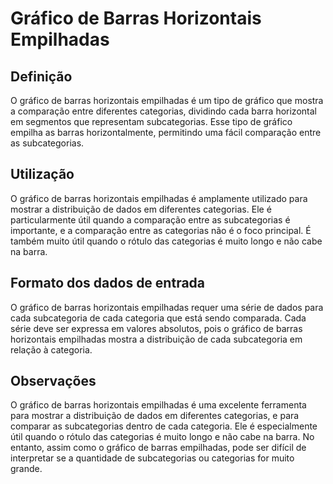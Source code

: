 # Gráfico de Barras Horizontais Empilhadas

<Badge type="tip" text="tendência" />
<Badge type="tip" text="comparação" />
<Badge type="tip" text="distribuição" />
<Badge type="tip" text="composição" />


## Definição
O gráfico de barras horizontais empilhadas é um tipo de gráfico que mostra a 
comparação entre diferentes categorias, dividindo cada barra horizontal em 
segmentos que representam subcategorias. Esse tipo de gráfico empilha as barras 
horizontalmente, permitindo uma fácil comparação entre as subcategorias.

## Utilização
O gráfico de barras horizontais empilhadas é amplamente utilizado para mostrar 
a distribuição de dados em diferentes categorias. Ele é particularmente útil 
quando a comparação entre as subcategorias é importante, e a comparação entre 
as categorias não é o foco principal. É também muito útil quando o rótulo das 
categorias é muito longo e não cabe na barra.

## Formato dos dados de entrada
O gráfico de barras horizontais empilhadas requer uma série de dados para cada 
subcategoria de cada categoria que está sendo comparada. Cada série deve ser 
expressa em valores absolutos, pois o gráfico de barras horizontais empilhadas 
mostra a distribuição de cada subcategoria em relação à categoria.

## Observações
O gráfico de barras horizontais empilhadas é uma excelente ferramenta para 
mostrar a distribuição de dados em diferentes categorias, e para comparar as 
subcategorias dentro de cada categoria. Ele é especialmente útil quando o 
rótulo das categorias é muito longo e não cabe na barra. No entanto, assim como 
o gráfico de barras empilhadas, pode ser difícil de interpretar se a quantidade 
de subcategorias ou categorias for muito grande.
